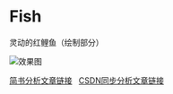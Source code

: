 # Fish
灵动的红鲤鱼（绘制部分）  

![效果图](https://github.com/Jichensheng/Fish/blob/master/app/gif/fish.gif)

[简书分析文章链接](http://www.jianshu.com/p/3dd3d1524851)  
[CSDN同步分析文章链接](http://blog.csdn.net/guimianhao9833/article/details/75094010)
